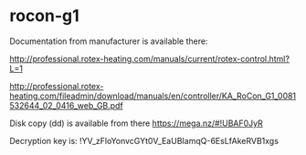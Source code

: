 # rocon-g1

Documentation from manufacturer is available there:

http://professional.rotex-heating.com/manuals/current/rotex-control.html?L=1

http://professional.rotex-heating.com/fileadmin/download/manuals/en/controller/KA_RoCon_G1_0081532644_02_0416_web_GB.pdf

Disk copy (dd) is available from there https://mega.nz/#!UBAF0JyR

Decryption key is: !YV_zFloYonvcGYt0V_EaUBIamqQ-6EsLfAkeRVB1xgs

